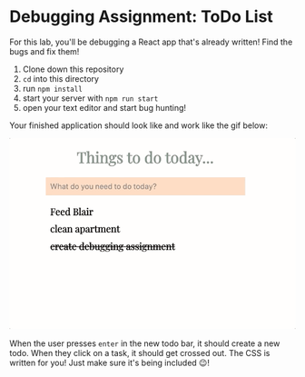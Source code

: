 # Debugging Assignment: ToDo List

For this lab, you'll be debugging a React app that's already written! Find the bugs and fix them!

1. Clone down this repository
1. `cd` into this directory
1. run `npm install`
1. start your server with `npm run start`
1. open your text editor and start bug hunting!

Your finished application should look like and work like the gif below:

![](./img/todo-list.gif)

When the user presses `enter` in the new todo bar, it should create a new todo. When they click on a task, it should get crossed out. The CSS is written for you! Just make sure it's being included 😉!